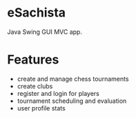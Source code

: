 # eSachista
Java Swing GUI MVC app.

# Features
- create and manage chess tournaments
- create clubs
- register and login for players
- tournament scheduling and evaluation
- user profile stats
